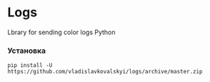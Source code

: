 # Logs
Lbrary for sending color logs Python


### Установка
`pip install -U https://github.com/vladislavkovalskyi/logs/archive/master.zip`

